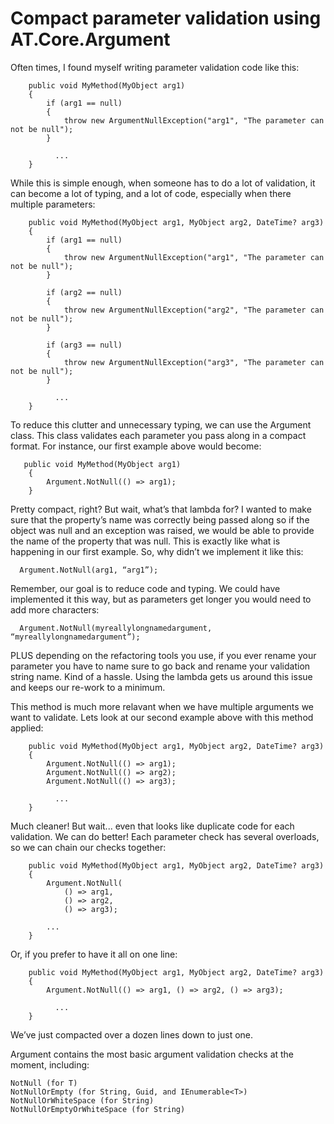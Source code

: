Compact parameter validation using AT.Core.Argument
===================================================

Often times, I found myself writing parameter validation code like this:

        public void MyMethod(MyObject arg1)
        {
            if (arg1 == null)
            {
                throw new ArgumentNullException("arg1", "The parameter can not be null");
            }
  
	          ...
        }

While this is simple enough, when someone has to do a lot of validation, it can become a lot of typing, and a lot of code, especially when there multiple parameters:

        public void MyMethod(MyObject arg1, MyObject arg2, DateTime? arg3)
        {
            if (arg1 == null)
            {
                throw new ArgumentNullException("arg1", "The parameter can not be null");
            }

            if (arg2 == null)
            {
                throw new ArgumentNullException("arg2", "The parameter can not be null");
            }

            if (arg3 == null)
            {
                throw new ArgumentNullException("arg3", "The parameter can not be null");
            }

	          ...
        }

To reduce this clutter and unnecessary typing, we can use the Argument class. This class validates each parameter you pass along in a compact format. For instance, our first example above would become:
       
       public void MyMethod(MyObject arg1)
        {
            Argument.NotNull(() => arg1);
        }

Pretty compact, right? But wait, what’s that lambda for? I wanted to make sure that the property’s name was correctly being passed along so if the object was null and an exception was raised, we would be able to provide the name of the property that was null. This is exactly like what is happening in our first example. So, why didn’t we implement it like this:

      Argument.NotNull(arg1, “arg1”);

Remember, our goal is to reduce code and typing. We could have implemented it this way, but as parameters get longer you would need to add more characters:

      Argument.NotNull(myreallylongnamedargument, “myreallylongnamedargument”);

PLUS depending on the refactoring tools you use, if you ever rename your parameter you have to name sure to go back and rename your validation string name. Kind of a hassle. Using the lambda gets us around this issue and keeps our re-work to a minimum.

This method is much more relavant when we have multiple arguments we want to validate. Lets look at our second example above with this method applied:

        public void MyMethod(MyObject arg1, MyObject arg2, DateTime? arg3)
        {
            Argument.NotNull(() => arg1);
            Argument.NotNull(() => arg2);
            Argument.NotNull(() => arg3);

	          ...
        }

Much cleaner! But wait... even that looks like duplicate code for each validation. We can do better! Each parameter check has several overloads, so we can chain our checks together:

        public void MyMethod(MyObject arg1, MyObject arg2, DateTime? arg3)
        {
            Argument.NotNull(
                () => arg1,
                () => arg2,
                () => arg3);

            ...
        }

Or, if you prefer to have it all on one line:

        public void MyMethod(MyObject arg1, MyObject arg2, DateTime? arg3)
        {
            Argument.NotNull(() => arg1, () => arg2, () => arg3);

	          ...
        }

We’ve just compacted over a dozen lines down to just one.

Argument contains the most basic argument validation checks at the moment, including:

    NotNull (for T)
    NotNullOrEmpty (for String, Guid, and IEnumerable<T>)
    NotNullOrWhiteSpace (for String)
    NotNullOrEmptyOrWhiteSpace (for String)
